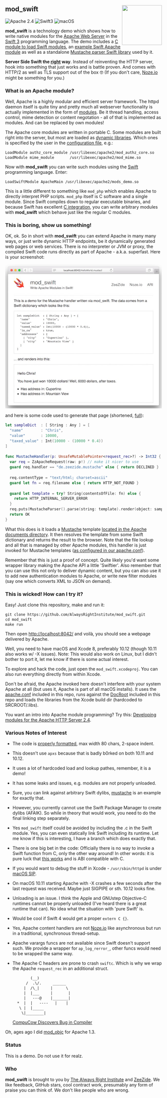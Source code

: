 <h2>mod_swift
  <img src="http://zeezide.com/img/mod_swift.svg"
       align="right" width="128" height="128" />
</h2>

![Apache 2.4](https://img.shields.io/badge/apache-2.4-yellow.svg)
![Swift3](https://img.shields.io/badge/swift-3-blue.svg)
![macOS](https://img.shields.io/badge/os-macOS-green.svg?style=flat)

**mod_swift** is a technology demo which shows how to write native modules
for the
[Apache Web Server](https://httpd.apache.org)
in the 
[Swift 3](http://swift.org/)
programming language.
The demo includes a 
[C module to load Swift modules](Sources/mod_swift/),
an [example Swift Apache module](Sources/mods_demo/)
as well as a standalone [Mustache parser Swift library](Sources/mustache/README.md)
used by it.

**Server Side Swift the [right](http://www.alwaysrightinstitute.com/) way**.
Instead of reinventing the HTTP server, hook into something that just works
and is battle proven. 
And comes with HTTP/2 as well as TLS support out of the box 🤓
(If you don't care, [Noze.io](http://noze.io) might be something for you.)

### What is an Apache module?

Well, Apache is a highly modular and efficient server framework. The httpd
daemon itself is quite tiny and pretty much all webserver functionality is
actually implemented in the form of
[modules](https://httpd.apache.org/docs/2.4/mod/).
Be it thread handling, access control, mime detection or content negotation -
all of that is implemented as modules. And can be replaced by own modules!

The Apache core modules are written in portable C. Some modules are built
right into the server, but most are loaded as
[dynamic libraries](https://developer.apple.com/library/content/documentation/DeveloperTools/Conceptual/DynamicLibraries/000-Introduction/Introduction.html).
Which ones is specified by the user in the
[configuration file](https://httpd.apache.org/docs/2.4/configuring.html), e.g.:

    LoadModule authz_core_module /usr/libexec/apache2/mod_authz_core.so
    LoadModule mime_module       /usr/libexec/apache2/mod_mime.so

Now with **mod_swift** you can write such modules using the
[Swift](http://swift.org/)
programming language. Enter:

    LoadSwiftModule ApacheMain /usr/libexec/apache2/mods_demo.so

This is a little different to something like `mod_php` which enables Apache
to directly interpret PHP scripts. `mod_php` itself is C software and a single
module.
Since Swift compiles down to regular executable binaries,
and because Swift has excellent 
[C integration](https://developer.apple.com/library/content/documentation/Swift/Conceptual/BuildingCocoaApps/InteractingWithCAPIs.html#//apple_ref/doc/uid/TP40014216-CH8-ID17),
you can write arbitrary modules with **mod_swift** which behave just like the
regular C modules.

### This is boring, show us something!

OK, ok.
So in short with **mod_swift** you can extend Apache in many many ways,
or just write dynamic HTTP endpoints,
be it dynamically generated web pages or web services.
There is no interpreter or JVM or proxy, the compiled Swift code runs directly
as part of Apache - a.k.a. superfast.
Here is your screenshot:

<img src="DocRoot/mod_swift-mustache-screenshot.jpg" align="center" />

and here is some code used to generate that page (shortened,
[full](Sources/mods_demo/MustacheHandler.swift)):

```Swift
let sampleDict  : [ String : Any ] = [
  "name"        : "Chris",
  "value"       : 10000,
  "taxed_value" : Int(10000 - (10000 * 0.4))
]

func MustacheHandler(p: UnsafeMutablePointer<request_rec>?) -> Int32 {
  var req = ZzApacheRequest(raw: p!) // make it nicer to use
  guard req.handler == "de.zeezide.mustache" else { return DECLINED }
  
  req.contentType = "text/html; charset=ascii"
  guard let fn = req.filename else { return HTTP_NOT_FOUND }
  
  guard let template = try? String(contentsOfFile: fn) else {
    return HTTP_INTERNAL_SERVER_ERROR
  }
  req.puts(MustacheParser().parse(string: template).render(object: sampleDict))
  return OK
}
```

What this does is it loads a
[Mustache](http://mustache.github.io)
template 
[located in the Apache documents directory](DocRoot/HelloWorld.mustache).
It then resolves the template from some Swift dictionary and returns the result
to the browser.
Note that the file lookup and all that is managed by other Apache modules,
this handler is just invoked for Mustache templates
([as configured in our apache.conf](apache.conf#L44)).

Remember that this is just a proof of concept. Quite likely you'd want some
wrapper library making the Apache API a little 'Swiftier'.
Also remember that you can use this not only to deliver dynamic content,
but you can also use it to add new authentication modules to Apache,
or write new filter modules (say one which converts XML to JSON on demand).

### This is wicked! How can I try it?

Easy! Just clone this repository, make and run it:

    git clone https://github.com/AlwaysRightInstitute/mod_swift.git
    cd mod_swift
    make run

Then open [http://localhost:8042/](http://localhost:8042/) and voilà,
you should see a webpage delivered by Apache.

Well, you need to have macOS and Xcode 8, preferably 10.12 (though 10.11 also
works w/ -X issues).
Note: This would also work on Linux, but I didn't bother to port it, let me
      know if there is some actual interest.

To explore and hack the code, just open the `mod_swift.xcodeproj`.
You can also run everything directly from within Xcode.

Don't be afraid, the Apache invoked here doesn't interfere with your system
Apache at all (but uses it, Apache is part of all macOS installs).
It uses the [apache.conf](apache.conf) included in this repo,
runs against the [DocRoot](DocRoot/) included in this repo
and loads the libraries from the Xcode build dir (hardcoded to SRCROOT/.libs).

You want an intro into Apache module programming?
Try this: [Developing modules for the Apache HTTP Server 2.4](https://httpd.apache.org/docs/2.4/developer/modguide.html).

### Various Notes of Interest

- The code is 
  [properly formatted](http://www.alwaysrightinstitute.com/swifter-space/),
  max width 80 chars, 2-space indent.
- This doesn't use `apxs` because that is badly b0rked on both 10.11 and 10.12.
- It uses a lot of hardcoded load and lookup pathes, remember, it is a demo!
- It has some leaks and issues, e.g. modules are not properly unloaded.
- Sure, you can link against arbitrary Swift dylibs, 
  [mustache](Sources/mustache/) is an example for exactly that.
- However, you currently cannot use the Swift Package Manager to create
  dylibs (AFAIK). So while in theory that would work, you need to do the
  final linking step separately.
- Yes `mod_swift` itself could be avoided by including the .c in the Swift
  module. Yes, you can even statically link Swift including its runtime. Let
  me know if this is interesting, I have a branch which does exactly that.
- There is one big bet in the code: Officially there is no way to invoke a
  Swift function from C, only the other way around!
  In other words: it is pure luck that 
  [this works](Sources/mod_swift/mod_swift.c#L47) and is ABI compatible with C.
- If you would want to debug the stuff in Xcode - `/usr/sbin/httpd` is under
  [macOS SIP](https://support.apple.com/en-us/HT204899).
- On macOS 10.11 starting Apache with -X crashes a few seconds after the last
  request was received. Maybe just SIGPIPE or sth. 10.12 looks fine.
- Unloading is an issue. I think the Apple and GNUstep Objective-C
  runtimes cannot be properly unloaded (I've heard there is a great runtime
  that can).
  No idea what the situation with 'pure Swift' is.
- Would be cool if Swift 4 would get a proper `extern C {}`.
- Yes, Apache content handlers are not [Noze.io](http://noze.io/) like 
  asynchronous but run in a traditional, synchronous thread-setup.
- Apache varargs funcs are not available since Swift doesn't support such. We
  provide a wrapper for `ap_log_rerror_`, other funcs would need to be wrapped
  the same way.
- The Apache C headers are prone to crash `swiftc`. Which is why we wrap the
  Apache `request_rec` in an additional struct.

              (__)
            /  .\/.     ______
           |  /\_|     |      \
           |  |___     |       |
           |   ---@    |_______|
        *  |  |   ----   |    |
         \ |  |_____
          \|________|
    [CompuCow Discovers Bug in Compiler](http://zeezide.com/en/products/codecows/index.html)

Oh, ages ago I did
[mod_objc](https://github.com/AlwaysRightInstitute/mod_objc1)
for Apache 1.3.

### Status

This is a demo. Do not use it for realz.

### Who

**mod_swift** is brought to you by
[The Always Right Institute](http://www.alwaysrightinstitute.com)
and
[ZeeZide](http://zeezide.de).
We like feedback, GitHub stars, cool contract work,
presumably any form of praise you can think of.
We don't like people who are wrong.
